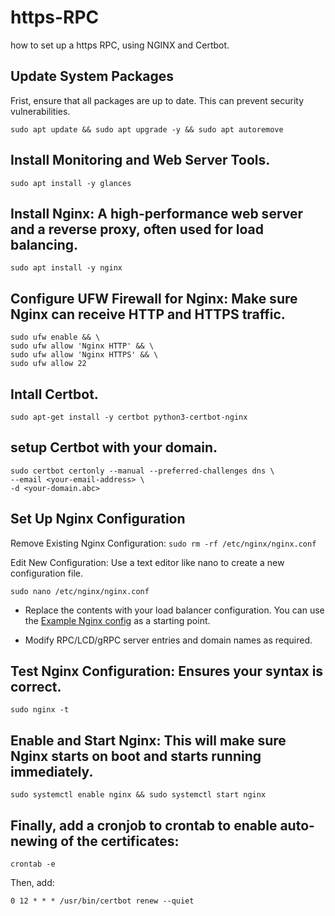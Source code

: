 # https-RPC
how to set up a https RPC, using NGINX and Certbot.

## Update System Packages
Frist, ensure that all packages are up to date. This can prevent security vulnerabilities.

```sudo apt update && sudo apt upgrade -y && sudo apt autoremove```

## Install Monitoring and Web Server Tools.
```sudo apt install -y glances```

## Install Nginx: A high-performance web server and a reverse proxy, often used for load balancing.
```sudo apt install -y nginx```

## Configure UFW Firewall for Nginx: Make sure Nginx can receive HTTP and HTTPS traffic.
```
sudo ufw enable && \
sudo ufw allow 'Nginx HTTP' && \
sudo ufw allow 'Nginx HTTPS' && \
sudo ufw allow 22
```

## Intall Certbot.
```sudo apt-get install -y certbot python3-certbot-nginx```

## setup Certbot with your domain.
```
sudo certbot certonly --manual --preferred-challenges dns \
--email <your-email-address> \
-d <your-domain.abc>
```

## Set Up Nginx Configuration
Remove Existing Nginx Configuration:
```sudo rm -rf /etc/nginx/nginx.conf```

Edit New Configuration: Use a text editor like nano to create a new configuration file.

```sudo nano /etc/nginx/nginx.conf```

- Replace the contents with your load balancer configuration. You can use the [Example Nginx config](https://github.com/amis13/https-RPC/blob/main/example-nginx.config) as a starting point.

- Modify RPC/LCD/gRPC server entries and domain names as required.

## Test Nginx Configuration: Ensures your syntax is correct.

```sudo nginx -t```

## Enable and Start Nginx: This will make sure Nginx starts on boot and starts running immediately.
```sudo systemctl enable nginx && sudo systemctl start nginx```

## Finally, add a cronjob to crontab to enable auto-newing of the certificates:
```
crontab -e
```
Then, add:
```
0 12 * * * /usr/bin/certbot renew --quiet
```
